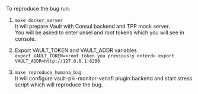 To reproduce the bug run:  
1. `make docker_server`  
    It will prepare Vault with Consul backend and TPP mock server.  
    You will be asked to enter unsel and root tokens which you will see in console.

1. Export VAULT_TOKEN and VAULT_ADDR variables  
    ``
    export VAULT_TOKEN=<root token you previously enterd>
    export VAULT_ADDR=http://127.0.0.1:8200
    ``  

1. `make reproduce_humana_bag`  
    It will configure vault-pki-monitor-venafi plugin backend and 
    start stress script which will reproduce the bug.
      
